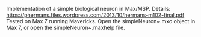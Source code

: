 Implementation of a simple biological neuron in Max/MSP.
Details: https://phermans.files.wordpress.com/2013/10/hermans-m102-final.pdf 
Tested on Max 7 running Mavericks.
Open the simpleNeuron~.mxo object in Max 7, or open the simpleNeuron~.maxhelp file.
